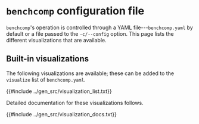 # `benchcomp` configuration file

`benchcomp`'s operation is controlled through a YAML file---`benchcomp.yaml` by default or a file passed to the `-c/--config` option.
This page lists the different visualizations that are available.


## Built-in visualizations

The following visualizations are available; these can be added to the `visualize` list of `benchcomp.yaml`.

{{#include ../gen_src/visualization_list.txt}}

Detailed documentation for these visualizations follows.

{{#include ../gen_src/visualization_docs.txt}}

